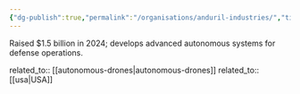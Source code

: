 ```yaml
---
{"dg-publish":true,"permalink":"/organisations/anduril-industries/","title":"Anduril Industries"}
---
```



Raised $1.5 billion in 2024; develops advanced autonomous systems for defense operations.

related_to:: [[autonomous-drones\|autonomous-drones]]
related_to:: [[usa\|USA]]
